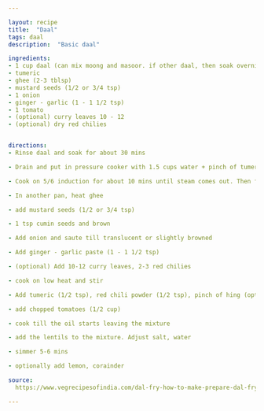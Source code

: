 ```yaml
---

layout: recipe
title:  "Daal"
tags: daal
description:  "Basic daal"

ingredients:
- 1 cup daal (can mix moong and masoor. if other daal, then soak overnight)
- tumeric
- ghee (2-3 tblsp)
- mustard seeds (1/2 or 3/4 tsp)
- 1 onion
- ginger - garlic (1 - 1 1/2 tsp)
- 1 tomato
- (optional) curry leaves 10 - 12 
- (optional) dry red chilies


directions:
- Rinse daal and soak for about 30 mins

- Drain and put in pressure cooker with 1.5 cups water + pinch of tumeric 

- Cook on 5/6 induction for about 10 mins until steam comes out. Then for couple of minutes more on medium (probably no need, just experiment)

- In another pan, heat ghee 

- add mustard seeds (1/2 or 3/4 tsp)

- 1 tsp cumin seeds and brown 

- Add onion and saute till translucent or slightly browned

- Add ginger - garlic paste (1 - 1 1/2 tsp) 

- (optional) Add 10-12 curry leaves, 2-3 red chilies

- cook on low heat and stir

- Add tumeric (1/2 tsp), red chili powder (1/2 tsp), pinch of hing (optional)

- add chopped tomatoes (1/2 cup)

- cook till the oil starts leaving the mixture

- add the lentils to the mixture. Adjust salt, water

- simmer 5-6 mins

- optionally add lemon, corainder

source:
  https://www.vegrecipesofindia.com/dal-fry-how-to-make-prepare-dal-fry-recipe/#h-what-is-dal-fry

---
```

